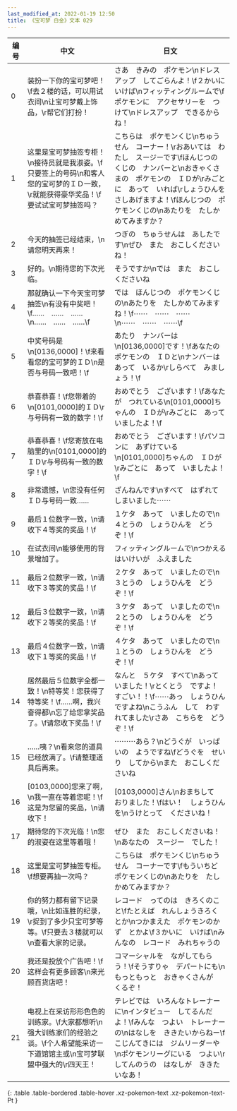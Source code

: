 ```yaml
---
last_modified_at: 2022-01-19 12:50
title: 《宝可梦 白金》文本 029
---
```

| 编号 | 中文 | 日文 |
| ---- | ---- | ---- |
| 0 | 装扮一下你的宝可梦吧！\f去２楼的话，可以用试衣间\n让宝可梦戴上饰品，\r帮它们打扮！ | さあ　きみの　ポケモン\nドレスアップ　してごらんよ！\f２かいに　いけば\nフィッティングルームで\fポケモンに　アクセサリーを　つけて\nドレスアップ　できるからね！ |
| 1 | 这里是宝可梦抽签专柜！\n接待员就是我淑姿。\f只要签上的号码\n和客人您的宝可梦的ＩＤ一致，\r就能获得豪华奖品！\f要试试宝可梦抽签吗？ | こちらは　ポケモンくじ\nちゅうせん　コーナー！\rおあいては　わたし　スージーです\fほんじつの　くじの　ナンバーと\nおきゃくさまの　ポケモンの　ＩＤが\rみごとに　あって　いれば\rしょうひんを　さしあげますよ！\fほんじつの　ポケモンくじの\nあたりを　たしかめてみますか？ |
| 2 | 今天的抽签已经结束，\n请您明天再来！ | つぎの　ちゅうせんは　あしたです\nぜひ　また　おこしくださいね！ |
| 3 | 好的。\n期待您的下次光临。 | そうですか\nでは　また　おこしくださいね |
| 4 | 那就确认一下今天宝可梦抽签\n有没有中奖吧！\f……　……　……\n……　……　……\f | では　ほんじつの　ポケモンくじの\nあたりを　たしかめてみますね！\f⋯⋯　⋯⋯　⋯⋯\n⋯⋯　⋯⋯　⋯⋯\f |
| 5 | 中奖号码是\n[0136,0000]！\f来看看您的宝可梦的ＩＤ\n是否与号码一致吧！\f | あたり　ナンバーは\n[0136,0000]です！\fあなたの　ポケモンの　ＩＤと\nナンバーは　あって　いるか\rしらべて　みましょう！\f |
| 6 | 恭喜恭喜！\f您带着的\n[0101,0000]的ＩＤ\r与号码有一致的数字！\f | おめでとう　ございます！\fあなたが　つれている\n[0101,0000]ちゃんの　ＩＤが\rみごとに　あって　いましたよ！\f |
| 7 | 恭喜恭喜！\f您寄放在电脑里的\n[0101,0000]的ＩＤ\r与号码有一致的数字！\f | おめでとう　ございます！\fパソコンに　あずけている\n[0101,0000]ちゃんの　ＩＤが\rみごとに　あって　いましたよ！\f |
| 8 | 非常遗憾，\n您没有任何ＩＤ与号码一致…… | ざんねんです\nすべて　はずれて　しまいました⋯⋯ |
| 9 | 最后１位数字一致，\n请收下４等奖的奖品！\f | １ケタ　あって　いましたので\n４とうの　しょうひんを　どうぞ！\f |
| 10 | 在试衣间\n能够使用的背景增加了。 | フィッティングルームで\nつかえる　はいけいが　ふえました |
| 11 | 最后２位数字一致，\n请收下３等奖的奖品！\f | ２ケタ　あって　いましたので\n３とうの　しょうひんを　どうぞ！\f |
| 12 | 最后３位数字一致，\n请收下２等奖的奖品！\f | ３ケタ　あって　いましたので\n２とうの　しょうひんを　どうぞ！\f |
| 13 | 最后４位数字一致，\n请收下１等奖的奖品！\f | ４ケタ　あって　いましたので\n１とうの　しょうひんを　どうぞ！\f |
| 14 | 居然最后５位数字全都一致！\n特等奖！您获得了特等奖！\f……啊，我兴奋得都\n忘了给您拿奖品了。\f请您收下奖品！\f | なんと　５ケタ　すべて\nあって　いました！\rとくとう　ですよ！　すごい！！\f⋯⋯あっ　しょうひん　ですよね\nこうふん　して　わすれてました\rさあ　こちらを　どうぞ！\f |
| 15 | ……咦？\n看来您的道具已经放满了。\f请整理道具后再来。 | ⋯⋯⋯あら？\nどうぐが　いっぱいの　ようですね\fどうぐを　せいり　してから\nまた　おこしくださいね |
| 16 | [0103,0000]您来了啊，\n我一直在等着您呢！\f这是为您留的奖品，\n请收下！ | [0103,0000]さん\nおまちして　おりました！\fはい！　しょうひんを\nうけとって　くださいね！ |
| 17 | 期待您的下次光临！\n您的淑姿在这里等着哦！ | ぜひ　また　おこしくださいね！\nあなたの　スージー　でした！ |
| 18 | 这里是宝可梦抽签专柜。\f想要再抽一次吗？ | こちらは　ポケモンくじ\nちゅうせん　コーナーです\fもういちど　ポケモンくじの\nあたりを　たしかめてみますか？ |
| 19 | 你的努力都有留下记录哦，\n比如连胜的纪录，\r捉到了多少只宝可梦等等。\f只要去３楼就可以\n查看大家的记录。 | レコード　ってのは　きろくのこと\fたとえば　れんしょうきろく　とか\nつかまえた　ポケモンのかず　とかよ\f３かいに　いけば\nみんなの　レコード　みれちゃうの |
| 20 | 我还是投放个广告吧！\f这样会有更多顾客\n来光顾百货店吧！ | コマーシャルを　ながしてもらう！\fそうすりゃ　デパートにも\nもっともっと　おきゃくさんが　くるぞ！ |
| 21 | 电视上在采访形形色色的训练家。\f大家都想听\n强大训练家们的经验之谈。\f个人希望能采访一下道馆馆主或\n宝可梦联盟中强大的\r四天王！ | テレビでは　いろんなトレーナーに\nインタビュー　してるんだよ！\fみんな　つよい　トレーナーの\nはなしを　ききたいからねー\fこじんてきには　ジムリーダーや\nポケモンリーグにいる　つよい\rしてんのうの　はなしが　ききたいなあ！ |
{: .table .table-bordered .table-hover .xz-pokemon-text .xz-pokemon-text-Pt }